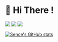 # 👋 Hi There ! 
<img src="https://img.shields.io/badge/AWS EC2-FF9900?style=flat&logo=Amazon EC2&logoColor=white"/> <img src="https://img.shields.io/badge/Python-3776AB?style=flat&logo=Python&logoColor=white"/>
<img src="https://img.shields.io/badge/Discord-5865F2?style=flat&logo=Discord&logoColor=white"/>

[![Sence's GitHub stats](https://github-readme-stats.vercel.app/api?username=dev-sence&show_icons=true&theme=radical)](https://github.com/anuraghazra/github-readme-stats)
